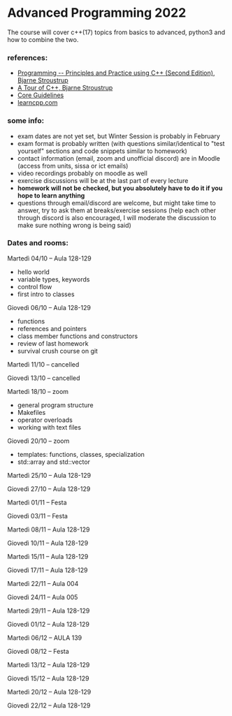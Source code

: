 # Advanced Programming 2022

The course will cover c++(17) topics from basics to advanced, python3 and how to combine the two.

### references:
 - [Programming -- Principles and Practice using C++ (Second Edition), Bjarne Stroustrup ](https://www.stroustrup.com/programming.html)
 - [A Tour of C++, Bjarne Stroustrup](https://www.stroustrup.com/Tour.html)
 - [Core Guidelines](https://isocpp.github.io/CppCoreGuidelines/CppCoreGuidelines)
 - [learncpp.com](https://www.learncpp.com/)
 

### some info:
 - exam dates are not yet set, but Winter Session is probably in February
 - exam format is probably written (with questions similar/identical to "test yourself" sections and code snippets similar to homework)
 - contact information (email, zoom and unofficial discord) are in Moodle (access from units, sissa or ict emails)
 - video recordings probably on moodle as well
 - exercise discussions will be at the last part of every lecture
 - **homework will not be checked, but you absolutely have to do it if you hope to learn anything**
 - questions through email/discord are welcome, but might take time to answer, try to ask them at breaks/exercise sessions (help each other through discord is also encouraged, I will moderate the discussion to make sure nothing wrong is being said)

### Dates and rooms:

Martedì 04/10 – Aula 128-129

 - hello world
 - variable types, keywords
 - control flow
 - first intro to classes

Giovedì 06/10 – Aula 128-129
 - functions
 - references and pointers
 - class member functions and constructors 
 - review of last homework
 - survival crush course on git

Martedì 11/10 – cancelled

Giovedì 13/10 – cancelled

Martedì 18/10 – zoom
 - general program structure
 - Makefiles
 - operator overloads
 - working with text files

Giovedì 20/10 – zoom
 - templates: functions, classes, specialization
 - std::array and std::vector

Martedì 25/10 – Aula 128-129

Giovedì 27/10 – Aula 128-129

Martedì 01/11 – Festa

Giovedì 03/11 – Festa

Martedì 08/11 – Aula 128-129

Giovedì 10/11 – Aula 128-129

Martedì 15/11 – Aula 128-129

Giovedì 17/11 – Aula 128-129

Martedì 22/11  – Aula 004

Giovedì 24/11 – Aula 005

Martedì 29/11 – Aula 128-129

Giovedì 01/12 – Aula 128-129

Martedì 06/12 – AULA 139

Giovedì 08/12 – Festa

Martedì 13/12 – Aula 128-129

Giovedì 15/12 – Aula 128-129

Martedì 20/12 – Aula 128-129

Giovedì 22/12 – Aula 128-129